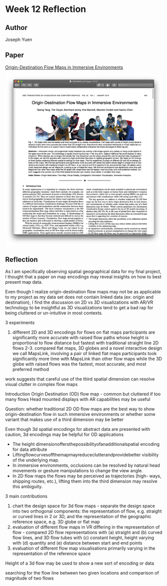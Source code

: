Week 12 Reflection
===

Author
---
Joseph Yuen

Paper
---
[Origin-Destination Flow Maps in Immersive Environments](https://ieeexplore.ieee.org/stamp/stamp.jsp?arnumber=8440844&casa_token=IG0vhb5-oRcAAAAA:DFk0n7rqwHakI0CWtbz12AA93KzNHgQgdNvUY-Em0TCIeYLhGvfiB0-Erwwq0mj_rb1HgSGY6Q&tag=1)

![Paper](images/reflection12-1.png)

Reflection
---

As I am specifically observing spatial geographical data for my final project, I thought that a paper on map encodings may reveal insights on how to best present map data. 



Even though I realize origin-destination flow maps may not be as applicable to my project as my data set does not contain linked data (ex: origin and destination), I find the discussion on 2D vs 3D visualizations with AR/VR technology to be insightful as 3D visualizations tend to get a bad rap for being cluttered or un-intuitive in most contexts.

3 experiments
1. different 2D and 3D encodings for flows on flat maps
    participants are significantly more accurate with raised flow paths whose height is proportional to flow distance but fastest with traditional straight line 2D flows
2-3. compared flat maps, 3D globes and a novel interactive design we call MapsLink, involving a pair of linked flat maps
    participants took significantly more time with MapsLink than other flow maps while the 3D globe with raised flows was the fastest, most accurate, and most preferred method

work suggests that careful use of the third spatial dimension can resolve visual clutter in complex flow maps

Introduction
Origin Destination (OD) flow map - common but cluttered if too many flows
Head mounted displays with AR capabilities may be useful

Question: whether traditional 2D OD flow maps are the best way to show origin-destination flow in such immersive environments or whether some variant that makes use of a third dimension may be better

Even though 3d spatial encodings for abstract data are presented with caution, 3d encodings may be helpful for OD applications 
- The height dimensionoffersthepossibilityofanadditionalspatial encoding for data attribute
- Liftingflowcurvesoffthemapmayreduceclutterandprovidebetter visibility of the underlying map.
- In immersive environments, occlusions can be resolved by natural head movements or gesture manipulations to change the view angle.
- In 2D flow maps the flows may be perceived as trajectories (high- ways, shipping routes, etc.), lifting them into the third dimension
may resolve this ambiguity.

3 main contributions
1. chart the design space for 3d flow maps - separate the design space into two orthogonal components: the representation of flow, e.g. straight or curved lines in 2 or 3D, and the representation of the geographic reference space, e.g. 3D globe or flat map
2. evaluation of different flow maps in VR differing in the representation of flow - compared 2D flow representations with (a) straight and (b) curved flow lines, and 3D flow tubes with (c) constant height, height varying with (d) quantity and (e) distance between start and end points
3. evaluation of different flow map visualisations primarily varying in the representation of the reference space

Height of a 3d flow may be used to show a new sort of encoding or data


searching for the flow line between two given locations and comparison of magnitude of two flows

